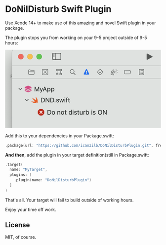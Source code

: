 # DoNilDisturb Swift Plugin

Use Xcode 14+ to make use of this amazing and novel Swift plugin in your package.

The plugin stops you from working on your 9-5 project outside of 9-5 hours:

![Project failing to compile with a message that do not disturb is on](etc/dnd.png)

Add this to your dependencies in your Package.swift:

```swift
.package(url: "https://github.com/icanzilb/DoNilDisturbPlugin.git", from: "0.0.1"),
```

**And then**, add the plugin in your target definition(still in Package.swift:

```swift
.target(
  name: "MyTarget",
  plugins: [
    .plugin(name: "DoNilDisturbPlugin")
  ]
)
```

That's all. Your target will fail to build outside of working hours.

Enjoy your time off work.

## License

MIT, of course.